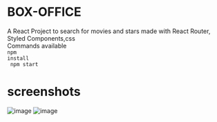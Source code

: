 # BOX-OFFICE
A React Project to search for movies and stars made with React Router, Styled Components,css</br>
Commands available<br>
<code>npm install  <br> npm start</code>
# screenshots
![image](https://github.com/Sudip200/BOX-OFFICE/assets/98449874/d9fd0667-ae0f-4ad4-8a48-794eb50dd129)
![image](https://github.com/Sudip200/BOX-OFFICE/assets/98449874/7bd33048-13eb-4033-b78d-fbc955d86980)



